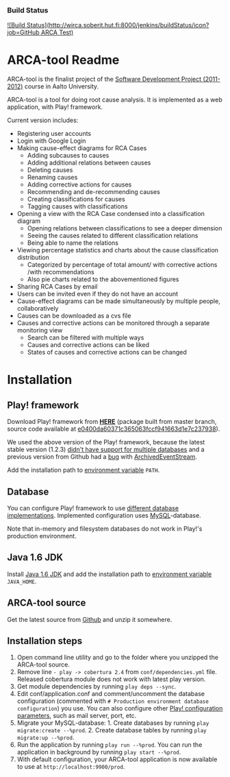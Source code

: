 ### Build Status

[![Build Status](http://wirca.soberit.hut.fi:8000/jenkins/buildStatus/icon?job=GitHub ARCA Test)](http://wirca.soberit.hut.fi:8000/jenkins/job/GitHub%20ARCA%20Test/)

# ARCA-tool Readme

ARCA-tool is the finalist project of the [Software Development Project (2011-2012)](http://www.soberit.hut.fi/T-76.4115/) course in Aalto University.

ARCA-tool is a tool for doing root cause analysis. It is implemented as a web application, with Play! framework.

Current version includes:

  - Registering user accounts
  - Login with Google Login
  - Making cause-effect diagrams for RCA Cases
    - Adding subcauses to causes
    - Adding additional relations between causes
    - Deleting causes
    - Renaming causes
    - Adding corrective actions for causes
    - Recommending and de-recommending causes
    - Creating classifications for causes
    - Tagging causes with classifications
  - Opening a view with the RCA Case condensed into a classification diagram
    - Opening relations between classifications to see a deeper dimension
    - Seeing the causes related to different classification relations
    - Being able to name the relations
  - Viewing percentage statistics and charts about the cause classification distribution
    - Categorized by percentage of total amount/ with corrective actions /with recommendations
    - Also pie charts related to the abovementioned figures
  - Sharing RCA Cases by email
  - Users can be invited even if they do not have an account
  - Cause-effect diagrams can be made simultaneously by multiple people, collaboratively
  - Causes can be downloaded as a cvs file
  - Causes and corrective actions can be monitored through a separate monitoring view
    - Search can be filtered with multiple ways
    - Causes and corrective actions can be liked
    - States of causes and corrective actions can be changed

# Installation

## Play! framework

Download Play! framework from [**HERE**](http://koti.kapsi.fi/risto/play-master-e0400da.zip) (package built from master branch, source code available at [e0400da60371c365063fccf941663d1e7c237938](https://github.com/playframework/play/commit/e0400da60371c365063fccf941663d1e7c237938)).

We used the above version of the Play! framework, because the latest stable version (1.2.3) [didn't have support for multiple databases](https://play.lighthouseapp.com/projects/57987/tickets/1129-play-documentation-and-milestones-out-of-synch) and a previous version from Github had a [bug](https://play.lighthouseapp.com/projects/57987/tickets/1037) with [ArchivedEventStream](http://www.playframework.org/documentation/api/1.2/play/libs/F.ArchivedEventStream.html).

Add the installation path to [environment variable](http://en.wikipedia.org/wiki/Environment_variable) `PATH`.

## Database

You can configure Play! framework to use [different database implementations](http://www.playframework.org/documentation/1.2.3/configuration#dbconf). Implemented configuration uses [MySQL](http://www.mysql.com/downloads/)-database.

Note that in-memory and filesystem databases do not work in Play!'s production environment.

## Java 1.6 JDK

Install [Java 1.6 JDK](http://jdk6.java.net/) and add the installation path to [environment variable](http://en.wikipedia.org/wiki/Environment_variable) `JAVA_HOME`.

## ARCA-tool source

Get the latest source from [Github](https://github.com/WiRCA/ARCA-tool/zipball/master) and unzip it somewhere.

## Installation steps

  1. Open command line utility and go to the folder where you unzipped the ARCA-tool source.
  2. Remove line `- play -> cobertura 2.4` from `conf/dependencies.yml` file. Released cobertura module does not work with latest play version.
  3. Get module dependencies by running `play deps --sync`.
  4. Edit conf/application.conf and comment/uncomment the database configuration (commented with `# Production environment database configuration`) you use. You can also configure other [Play! configuration parameters](http://www.playframework.org/documentation/1.2.3/configuration), such as mail server, port, etc.
  5. Migrate your MySQL-database:
    1. Create databases by running `play migrate:create --%prod`.
    2. Create database tables by running `play migrate:up --%prod`.
  6. Run the application by running `play run --%prod`. You can run the application in background by running `play start --%prod`.
  7. With default configuration, your ARCA-tool application is now available to use at `http://localhost:9900/prod`.
